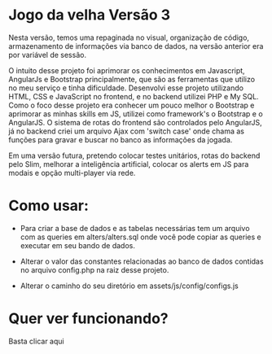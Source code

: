 # Jogo da velha Versão 3
Nesta versão, temos uma repaginada no visual, organização de código, armazenamento de informações via banco de dados, na versão anterior era por variável de sessão.

O intuito desse projeto foi aprimorar os conhecimentos em Javascript, AngularJs e Bootstrap principalmente, que são as ferramentas que utilizo no meu serviço e tinha dificuldade. 
Desenvolvi esse projeto utilizando HTML, CSS e JavaScript no frontend, e no backend utilizei PHP e My SQL. Como o foco desse projeto era conhecer um pouco melhor o Bootstrap e 
aprimorar as minhas skills em JS, utilizei como framework's o Bootstrap e o AngularJS. O sistema de rotas do frontend são controlados pelo AngularJS, já no backend criei um arquivo 
Ajax com 'switch case' onde chama as funções para gravar e buscar no banco as informações da jogada.

Em uma versão futura, pretendo colocar testes unitários, rotas do backend pelo Slim, melhorar a inteligência artificial, colocar os alerts em JS para modais e opção multi-player 
via rede.

# Como usar:
- Para criar a base de dados e as tabelas necessárias tem um arquivo com as queries em alters/alters.sql onde você pode copiar as queries e executar em seu bando de dados.

- Alterar o valor das constantes relacionadas ao banco de dados contidas no arquivo config.php na raiz desse projeto.

- Alterar o caminho do seu diretório em assets/js/config/configs.js

# Quer ver funcionando?
Basta clicar aqui